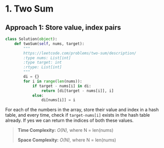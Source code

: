 # 1. Two Sum

## Approach 1: Store value, index pairs

```python
class Solution(object):
    def twoSum(self, nums, target):
        """
        https://leetcode.com/problems/two-sum/description/
        :type nums: List[int]
        :type target: int
        :rtype: List[int]
        """
        di = {}
        for i in range(len(nums)):
            if target - nums[i] in di:
                return [di[target - nums[i]], i]
            else:
                di[nums[i]] = i
```

For each of the numbers in the array, store their value and index in a hash table, and every time, check if `target-nums[i]` exists in the hash table already. If yes we can return the indices of both these values.

> **Time Complexity:** _O\(N\),_ where N = len\(nums\)
>
> **Space Complexity:** _O\(N\),_ where N = len\(nums\)

 

